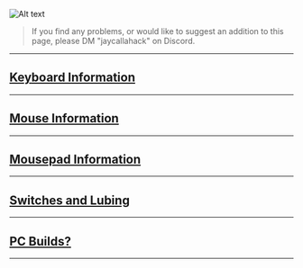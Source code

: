 
![Alt text](file:///image.png)

> If you find any problems, or would like to suggest an addition to this page, please DM "jaycallahack" on Discord.
 
** ** 

## [Keyboard Information](./Keyboard_Information/)
** ** 
## [Mouse Information](./Mouse_Information/)
** ** 
## [Mousepad Information](./Mousepad_Information/)
** ** 
## [Switches and Lubing](./Keyboard_Switches_Information/)
** ** 
## [PC Builds?](./PC_Builds/)
** ** 